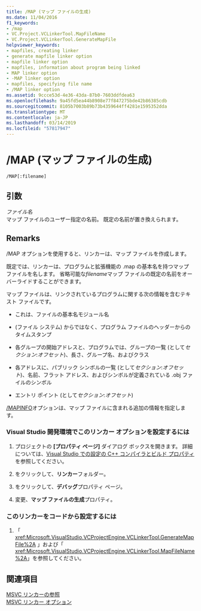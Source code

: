 ```yaml
---
title: /MAP (マップ ファイルの生成)
ms.date: 11/04/2016
f1_keywords:
- /map
- VC.Project.VCLinkerTool.MapFileName
- VC.Project.VCLinkerTool.GenerateMapFile
helpviewer_keywords:
- mapfiles, creating linker
- generate mapfile linker option
- mapfile linker option
- mapfiles, information about program being linked
- MAP linker option
- -MAP linker option
- mapfiles, specifying file name
- /MAP linker option
ms.assetid: 9ccce53d-4e36-43da-87b0-7603ddfdea63
ms.openlocfilehash: 9a45fd5ea44b8908e77f847275bde42b86385cdb
ms.sourcegitcommit: 8105b7003b89b73b4359644ff4281e1595352dda
ms.translationtype: MT
ms.contentlocale: ja-JP
ms.lasthandoff: 03/14/2019
ms.locfileid: "57817947"
---
```

# <a name="map-generate-mapfile"></a>/MAP (マップ ファイルの生成)

```
/MAP[:filename]
```

## <a name="arguments"></a>引数

*ファイル名*<br/>
マップ ファイルのユーザー指定の名前。 既定の名前が置き換えられます。

## <a name="remarks"></a>Remarks

/MAP オプションを使用すると、リンカーは、マップ ファイルを作成します。

既定では、リンカーは、プログラムと拡張機能の .map の基本名を持つマップ ファイルを名します。 省略可能な*filename*マップ ファイルの既定の名前をオーバーライドすることができます。

マップ ファイルは、リンクされているプログラムに関する次の情報を含むテキスト ファイルです。

- これは、ファイルの基本名モジュール名

- (ファイル システム) からではなく、プログラム ファイルのヘッダーからのタイムスタンプ

- 各グループの開始アドレスと、プログラムでは、グループの一覧 (として*セクション*:*オフセット*)、長さ、グループ名、およびクラス

- 各アドレスに、パブリック シンボルの一覧 (として*セクション*:*オフセット*)、名前、フラット アドレス、およびシンボルが定義されている .obj ファイルのシンボル

- エントリ ポイント (として*セクション*:*オフセット*)

[/MAPINFO](mapinfo-include-information-in-mapfile.md)オプションは、マップ ファイルに含まれる追加の情報を指定します。

### <a name="to-set-this-linker-option-in-the-visual-studio-development-environment"></a>Visual Studio 開発環境でこのリンカー オプションを設定するには

1. プロジェクトの **[プロパティ ページ]** ダイアログ ボックスを開きます。 詳細については、[Visual Studio での設定の C++ コンパイラとビルド プロパティ](../working-with-project-properties.md)を参照してください。

1. をクリックして、**リンカー**フォルダー。

1. をクリックして、**デバッグ**プロパティ ページ。

1. 変更、**マップ ファイルの生成**プロパティ。

### <a name="to-set-this-linker-option-programmatically"></a>このリンカーをコードから設定するには

1. 「 <xref:Microsoft.VisualStudio.VCProjectEngine.VCLinkerTool.GenerateMapFile%2A> 」および「 <xref:Microsoft.VisualStudio.VCProjectEngine.VCLinkerTool.MapFileName%2A>」を参照してください。

## <a name="see-also"></a>関連項目

[MSVC リンカーの参照](linking.md)<br/>
[MSVC リンカー オプション](linker-options.md)
